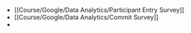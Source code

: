 - [[Course/Google/Data Analytics/Participant Entry Survey]]
- [[Course/Google/Data Analytics/Commit Survey]]
-